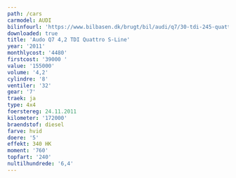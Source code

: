 ```yaml
---
path: /cars
carmodel: AUDI
bilinfourl: 'https://www.bilbasen.dk/brugt/bil/audi/q7/30-tdi-245-quattro-tiptr-5d/3668317'
downloaded: true
title: 'Audo Q7 4,2 TDI Quattro S-Line'
year: '2011'
monthlycost: '4480'
firstcost: '39000 '
value: '155000'
volume: '4,2'
cylindre: '8'
ventiler: '32'
gear: '7'
traek: ja
type: 4x4
foerstereg: 24.11.2011
kilometer: '172000'
braendstof: diesel
farve: hvid
doere: '5'
effekt: 340 HK
moment: '760'
topfart: '240'
nultilhundrede: '6,4'
---
```


